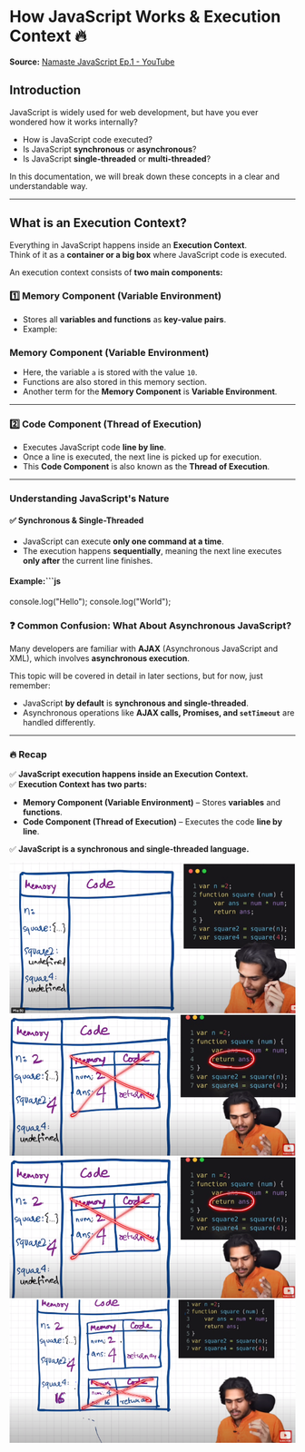 # **How JavaScript Works & Execution Context 🔥**  
**Source:** [Namaste JavaScript Ep.1 - YouTube](https://www.youtube.com/watch?v=ZvbzSrg0afE)  

## **Introduction**  
JavaScript is widely used for web development, but have you ever wondered how it works internally?  
- How is JavaScript code executed?  
- Is JavaScript **synchronous** or **asynchronous**?  
- Is JavaScript **single-threaded** or **multi-threaded**?  

In this documentation, we will break down these concepts in a clear and understandable way.  

---

## **What is an Execution Context?**  
Everything in JavaScript happens inside an **Execution Context**.  
Think of it as a **container or a big box** where JavaScript code is executed.  

An execution context consists of **two main components:**  

### 1️⃣ **Memory Component (Variable Environment)**  
- Stores all **variables and functions** as **key-value pairs**.  
- Example:  
 

### **Memory Component (Variable Environment)**
- Here, the variable `a` is stored with the value `10`.  
- Functions are also stored in this memory section.  
- Another term for the **Memory Component** is **Variable Environment**.  

---

### **2️⃣ Code Component (Thread of Execution)**
- Executes JavaScript code **line by line**.  
- Once a line is executed, the next line is picked up for execution.  
- This **Code Component** is also known as the **Thread of Execution**.  

---

### **Understanding JavaScript's Nature**
#### ✅ **Synchronous & Single-Threaded**
- JavaScript can execute **only one command at a time**.  
- The execution happens **sequentially**, meaning the next line executes **only after** the current line finishes.  

#### Example:```js
console.log("Hello");
console.log("World");

### ❓ **Common Confusion: What About Asynchronous JavaScript?**  
Many developers are familiar with **AJAX** (Asynchronous JavaScript and XML), which involves **asynchronous execution**.  

This topic will be covered in detail in later sections, but for now, just remember:  

- JavaScript **by default** is **synchronous and single-threaded**.  
- Asynchronous operations like **AJAX calls, Promises, and `setTimeout`** are handled differently.  

---

### 🔥 **Recap**  

✅ **JavaScript execution happens inside an Execution Context.**  
✅ **Execution Context has two parts:**  
   - **Memory Component (Variable Environment)** – Stores **variables** and **functions**.  
   - **Code Component (Thread of Execution)** – Executes the code **line by line**.  

✅ **JavaScript is a synchronous and single-threaded language.**  

![Alt Text](images/Capture.PNG)
![Alt Text](images/pic2.png)
![Alt Text](images/pic3.png)
![Alt Text](images/pic4.png)






